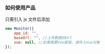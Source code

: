 ### 如何使用产品

只需引入 js 文件后添加

```js
new Monitor({
	app_id: "",
	baseUrl: "", //上传数据的Url
	vue: null, //如果需要Vue报错，请传入Vue对象
});
```

